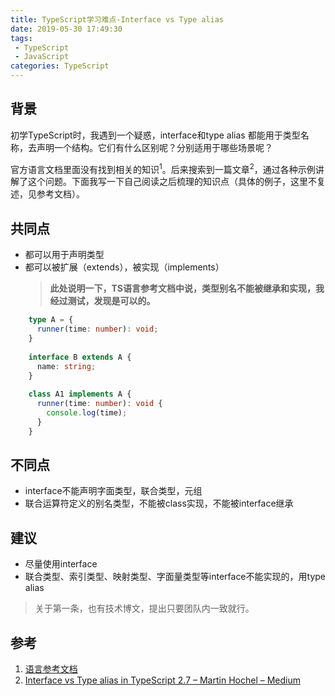 ```yaml
---
title: TypeScript学习难点-Interface vs Type alias
date: 2019-05-30 17:49:30
tags:
 - TypeScript
 - JavaScript
categories: TypeScript
---
```

## 背景
初学TypeScript时，我遇到一个疑惑，interface和type alias 都能用于类型名称，去声明一个结构。它们有什么区别呢？分别适用于哪些场景呢？

官方语言文档里面没有找到相关的知识<sup>1</sup>。后来搜索到一篇文章<sup>2</sup>，通过各种示例讲解了这个问题。下面我写一下自己阅读之后梳理的知识点（具体的例子，这里不复述，见参考文档）。

## 共同点
- 都可以用于声明类型
- 都可以被扩展（extends），被实现（implements）
    > **此处说明一下，TS语言参考文档中说，类型别名不能被继承和实现，我经过测试，发现是可以的。**

```typescript
    type A = {
      runner(time: number): void;
    }
    
    interface B extends A {
      name: string;
    }
    
    class A1 implements A {
      runner(time: number): void {
        console.log(time);
      }
    }
```

## 不同点
- interface不能声明字面类型，联合类型，元组
- 联合运算符定义的别名类型，不能被class实现，不能被interface继承
 
## 建议
- 尽量使用interface
- 联合类型、索引类型、映射类型、字面量类型等interface不能实现的，用type alias
>关于第一条，也有技术博文，提出只要团队内一致就行。

## 参考
1. [语言参考文档](https://www.tslang.cn/docs/home.html)
2. [Interface vs Type alias in TypeScript 2.7 – Martin Hochel – Medium](https://medium.com/@martin_hotell/interface-vs-type-alias-in-typescript-2-7-2a8f1777af4c)
